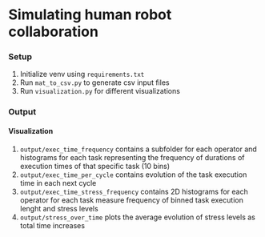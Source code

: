 # Simulating human robot collaboration

### Setup
1) Initialize venv using `requirements.txt`
2) Run `mat_to_csv.py` to generate csv input files
3) Run `visualization.py` for different visualizations

### Output
#### Visualization
1)  `output/exec_time_frequency` contains a subfolder for each operator and histograms for each task representing the frequency of durations of execution times of that specific task (10 bins)
2)  `output/exec_time_per_cycle` contains evolution of the task execution time in each next cycle
3)  `output/exec_time_stress_frequency` contains 2D histograms for each operator for each task measure frequency of binned task execution lenght and stress levels
4)  `output/stress_over_time` plots the average evolution of stress levels as total time increases 